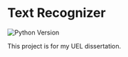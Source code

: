 # Text Recognizer
![Python Version](https://img.shields.io/badge/Python_Version-3.8-informational?style=flat&logo=python&logoColor=white&color=11BB11)

This project is for my UEL dissertation.